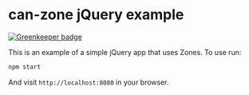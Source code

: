 
# can-zone jQuery example

[![Greenkeeper badge](https://badges.greenkeeper.io/canjs/can-zone-jquery-example.svg)](https://greenkeeper.io/)

This is an example of a simple jQuery app that uses Zones. To use run:

```js
npm start
```

And visit `http://localhost:8080` in your browser.
